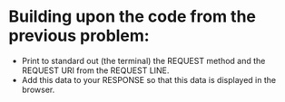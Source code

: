 # Building upon the code from the previous problem:
* Print to standard out (the terminal) the REQUEST method and the REQUEST URI from the REQUEST LINE.
* Add this data to your RESPONSE so that this data is displayed in the browser.
